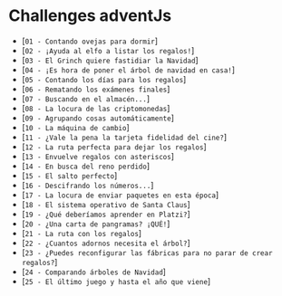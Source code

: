 # Challenges adventJs 

- [`01 - Contando ovejas para dormir`]
- [`02 - ¡Ayuda al elfo a listar los regalos!`]
- [`03 - El Grinch quiere fastidiar la Navidad`]
- [`04 - ¡Es hora de poner el árbol de navidad en casa!`]
- [`05 - Contando los días para los regalos`]
- [`06 - Rematando los exámenes finales`]
- [`07 - Buscando en el almacén...`]
- [`08 - La locura de las criptomonedas`]
- [`09 - Agrupando cosas automáticamente`]
- [`10 - La máquina de cambio`]
- [`11 - ¿Vale la pena la tarjeta fidelidad del cine?`]
- [`12 - La ruta perfecta para dejar los regalos`]
- [`13 - Envuelve regalos con asteriscos`]
- [`14 - En busca del reno perdido`]
- [`15 - El salto perfecto`]
- [`16 - Descifrando los números...`]
- [`17 - La locura de enviar paquetes en esta época`]
- [`18 - El sistema operativo de Santa Claus`]
- [`19 - ¿Qué deberíamos aprender en Platzi?`]
- [`20 - ¿Una carta de pangramas? ¡QUÉ!`]
- [`21 - La ruta con los regalos`]
- [`22 - ¿Cuantos adornos necesita el árbol?`]
- [`23 - ¿Puedes reconfigurar las fábricas para no parar de crear regalos?`]
- [`24 - Comparando árboles de Navidad`]
- [`25 - El último juego y hasta el año que viene`]